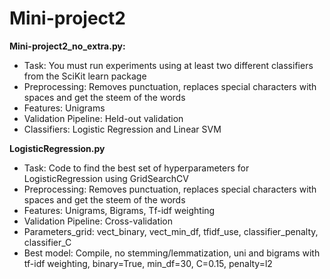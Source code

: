 # Mini-project2

**Mini-project2_no_extra.py:**
* Task: You must run experiments using at least two different classifiers from the SciKit learn package
* Preprocessing: Removes punctuation, replaces special characters with spaces and get the steem of the words
* Features: Unigrams
* Validation Pipeline: Held-out validation
* Classifiers: Logistic Regression and Linear SVM

**LogisticRegression.py**
* Task: Code to find the best set of hyperparameters for LogisticRegression using GridSearchCV
* Preprocessing: Removes punctuation, replaces special characters with spaces and get the steem of the words
* Features: Unigrams, Bigrams, Tf-idf weighting
* Validation Pipeline: Cross-validation
* Parameters_grid: vect_binary, vect_min_df, tfidf_use, classifier_penalty, classifier_C
* Best model: Compile, no stemming/lemmatization, uni and bigrams with tf-idf weighting, binary=True, min_df=30, C=0.15, penalty=l2
